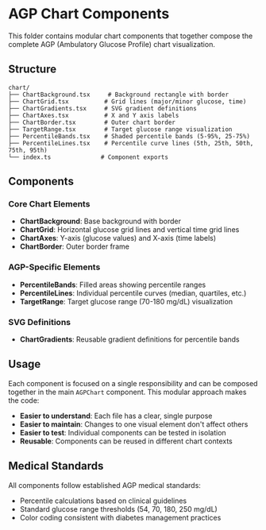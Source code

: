 # AGP Chart Components

This folder contains modular chart components that together compose the complete AGP (Ambulatory Glucose Profile) chart visualization.

## Structure

```
chart/
├── ChartBackground.tsx     # Background rectangle with border
├── ChartGrid.tsx          # Grid lines (major/minor glucose, time)
├── ChartGradients.tsx     # SVG gradient definitions
├── ChartAxes.tsx          # X and Y axis labels
├── ChartBorder.tsx        # Outer chart border
├── TargetRange.tsx        # Target glucose range visualization
├── PercentileBands.tsx    # Shaded percentile bands (5-95%, 25-75%)
├── PercentileLines.tsx    # Percentile curve lines (5th, 25th, 50th, 75th, 95th)
└── index.ts              # Component exports
```

## Components

### Core Chart Elements
- **ChartBackground**: Base background with border
- **ChartGrid**: Horizontal glucose grid lines and vertical time grid lines
- **ChartAxes**: Y-axis (glucose values) and X-axis (time labels)
- **ChartBorder**: Outer border frame

### AGP-Specific Elements
- **PercentileBands**: Filled areas showing percentile ranges
- **PercentileLines**: Individual percentile curves (median, quartiles, etc.)
- **TargetRange**: Target glucose range (70-180 mg/dL) visualization

### SVG Definitions
- **ChartGradients**: Reusable gradient definitions for percentile bands

## Usage

Each component is focused on a single responsibility and can be composed together in the main `AGPChart` component. This modular approach makes the code:

- **Easier to understand**: Each file has a clear, single purpose
- **Easier to maintain**: Changes to one visual element don't affect others
- **Easier to test**: Individual components can be tested in isolation
- **Reusable**: Components can be reused in different chart contexts

## Medical Standards

All components follow established AGP medical standards:
- Percentile calculations based on clinical guidelines
- Standard glucose range thresholds (54, 70, 180, 250 mg/dL)
- Color coding consistent with diabetes management practices
